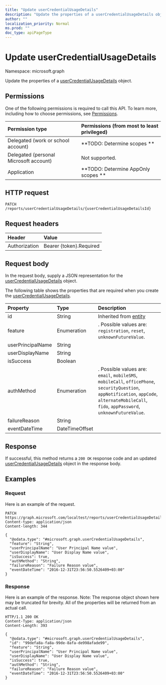 ```yaml
---
title: "Update userCredentialUsageDetails"
description: "Update the properties of a userCredentialUsageDetails object."
author: ""
localization_priority: Normal
ms.prod: ""
doc_type: apiPageType
---
```


# Update userCredentialUsageDetails

Namespace: microsoft.graph

Update the properties of a [userCredentialUsageDetails](../resources/usercredentialusagedetails.md) object.

## Permissions
One of the following permissions is required to call this API. To learn more, including how to choose permissions, see [Permissions](/concepts/permissions-reference.md).

|Permission type|Permissions (from most to least privileged)|
|:---|:---|
|Delegated (work or school account)|**TODO: Determine scopes **|
|Delegated (personal Microsoft account)|Not supported.|
|Application|**TODO: Determine AppOnly scopes **|

## HTTP request
<!-- {
  "blockType": "ignored"
}
-->
``` http
PATCH /reports/userCredentialUsageDetails/{userCredentialUsageDetailsId}
```

## Request headers
|Header|Value|
|:---|:---|
|Authorization|Bearer {token}.Required|

## Request body
In the request body, supply a JSON representation for the [userCredentialUsageDetails](../resources/usercredentialusagedetails.md) object.

The following table shows the properties that are required when you create the [userCredentialUsageDetails](../resources/usercredentialusagedetails.md).

|Property|Type|Description|
|:---|:---|:---|
|id|String| Inherited from [entity](../resources/entity.md)|
|feature|Enumeration|. Possible values are: `registration`, `reset`, `unknownFutureValue`.|
|userPrincipalName|String||
|userDisplayName|String||
|isSuccess|Boolean||
|authMethod|Enumeration|. Possible values are: `email`, `mobileSMS`, `mobileCall`, `officePhone`, `securityQuestion`, `appNotification`, `appCode`, `alternateMobileCall`, `fido`, `appPassword`, `unknownFutureValue`.|
|failureReason|String||
|eventDateTime|DateTimeOffset||



## Response
If successful, this method returns a `200 OK` response code and an updated [userCredentialUsageDetails](../resources/usercredentialusagedetails.md) object in the response body.

## Examples

### Request
Here is an example of the request.
<!-- {
  "blockType": "request",
  "name": "update_usercredentialusagedetails"
}
-->
``` http
PATCH https://graph.microsoft.com/localtest/reports/userCredentialUsageDetails/{userCredentialUsageDetailsId}
Content-type: application/json
Content-length: 344

{
  "@odata.type": "#microsoft.graph.userCredentialUsageDetails",
  "feature": "String",
  "userPrincipalName": "User Principal Name value",
  "userDisplayName": "User Display Name value",
  "isSuccess": true,
  "authMethod": "String",
  "failureReason": "Failure Reason value",
  "eventDateTime": "2016-12-31T23:56:50.5526409+03:00"
}
```

### Response
Here is an example of the response. Note: The response object shown here may be truncated for brevity. All of the properties will be returned from an actual call.
<!-- {
  "blockType": "response",
  "truncated": true
}
-->
``` http
HTTP/1.1 200 OK
Content-Type: application/json
Content-Length: 393

{
  "@odata.type": "#microsoft.graph.userCredentialUsageDetails",
  "id": "99defa8a-fa8a-99de-8afa-de998afade99",
  "feature": "String",
  "userPrincipalName": "User Principal Name value",
  "userDisplayName": "User Display Name value",
  "isSuccess": true,
  "authMethod": "String",
  "failureReason": "Failure Reason value",
  "eventDateTime": "2016-12-31T23:56:50.5526409+03:00"
}
```

